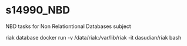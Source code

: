 # s14990_NBD
NBD tasks for Non Relationtional Databases subject

riak database 
docker run -v /data/riak:/var/lib/riak -it dasudian/riak bash
